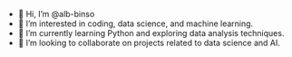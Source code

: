 - 👋 Hi, I’m @alb-binso
- 👀 I’m interested in coding, data science, and machine learning. 
- 🌱 I’m currently learning Python and exploring data analysis techniques.
- 💞️ I’m looking to collaborate on projects related to data science and AI.
<!---
alb-binso/alb-binso is a ✨ special ✨ repository because its `README.md` (this file) appears on your GitHub profile.
You can click the Preview link to take a look at your changes.
--->
